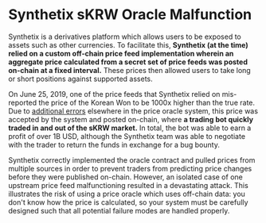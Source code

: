 # Synthetix sKRW Oracle Malfunction

Synthetix is a derivatives platform which allows users to be exposed to assets such as other currencies. To facilitate this, **Synthetix (at the time) relied on a custom off-chain price feed implementation wherein an aggregate price calculated from a secret set of price feeds was posted on-chain at a fixed interval.** These prices then allowed users to take long or short positions against supported assets.

On June 25, 2019, one of the price feeds that Synthetix relied on mis-reported the price of the Korean Won to be 1000x higher than the true rate. Due to [additional errors](https://blog.synthetix.io/response-to-oracle-incident/) elsewhere in the price oracle system, this price was accepted by the system and posted on-chain, where **a trading bot quickly traded in and out of the sKRW market.** In total, the bot was able to earn a profit of over 1B USD, although the Synthetix team was able to negotiate with the trader to return the funds in exchange for a bug bounty.

Synthetix correctly implemented the oracle contract and pulled prices from multiple sources in order to prevent traders from predicting price changes before they were published on-chain. However, an isolated case of one upstream price feed malfunctioning resulted in a devastating attack. This illustrates the risk of using a price oracle which uses off-chain data: you don't know how the price is calculated, so your system must be carefully designed such that all potential failure modes are handled properly.
